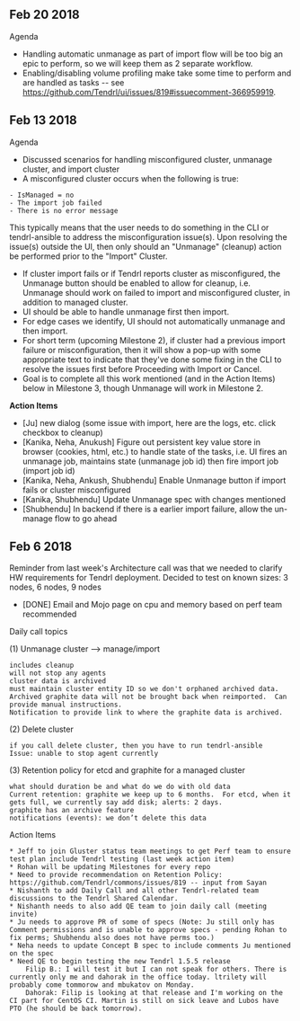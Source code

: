 ## Feb 20 2018
Agenda
* Handling automatic unmanage as part of import flow will be too big an epic to perform, so we will keep them as 2 separate workflow.  
* Enabling/disabling volume profiling make take some time to perform and are handled as tasks -- see https://github.com/Tendrl/ui/issues/819#issuecomment-366959919.


## Feb 13 2018
Agenda
* Discussed scenarios for handling misconfigured cluster, unmanage cluster, and import cluster
* A misconfigured cluster occurs when the following is true:
```
- IsManaged = no
- The import job failed
- There is no error message
```
  This typically means that the user needs to do something in the CLI or tendrl-ansible to address the misconfiguration issue(s).  Upon resolving the issue(s) outside the UI, then only should an "Unmanage" (cleanup) action be performed prior to the "Import" Cluster.

* If cluster import fails or if Tendrl reports cluster as misconfigured, the Unmanage button should be enabled to allow for cleanup, i.e. Unmanage should work on failed to import and misconfigured cluster, in addition to managed cluster.
* UI should be able to handle unmanage first then import.
* For edge cases we identify, UI should not automatically unmanage and then import.
* For short term (upcoming Milestone 2), if cluster had a previous import failure or misconfiguration, then it will show a pop-up with some appropriate text to indicate that they've done some fixing in the CLI to resolve the issues first before Proceeding with Import or Cancel.
* Goal is to complete all this work mentioned (and in the Action Items) below in Milestone 3, though Unmanage will work in Milestone 2.


**Action Items**
* [Ju] new dialog (some issue with import, here are the logs, etc. click checkbox to cleanup)
* [Kanika, Neha, Anukush] Figure out persistent key value store in browser (cookies, html, etc.) to handle state of the tasks, i.e. UI fires an unmanage job, maintains state (unmanage job id) then fire import job (import job id)
* [Kanika, Neha, Ankush, Shubhendu] Enable Unmanage button if import fails or cluster misconfigured
* [Kanika, Shubhendu] Update Unmanage spec with changes mentioned
* [Shubhendu] In backend if there is a earlier import failure, allow the un-manage flow to go ahead


## Feb 6 2018


Reminder from last week's Architecture call was that we needed to clarify HW requirements for Tendrl deployment.  Decided to test on known sizes: 3 nodes, 6 nodes, 9 nodes
* [DONE] Email and Mojo page on cpu and memory based on perf team recommended


Daily call topics


(1) Unmanage cluster —> manage/import

    includes cleanup
    will not stop any agents
    cluster data is archived
    must maintain cluster entity ID so we don't orphaned archived data.
    Archived graphite data will not be brought back when reimported.  Can provide manual instructions.
    Notification to provide link to where the graphite data is archived.

(2) Delete cluster

    if you call delete cluster, then you have to run tendrl-ansible
    Issue: unable to stop agent currently

(3) Retention policy for etcd and graphite for a managed cluster

    what should duration be and what do we do with old data
    Current retention: graphite we keep up to 6 months.  For etcd, when it gets full, we currently say add disk; alerts: 2 days.
    graphite has an archive feature
    notifications (events): we don’t delete this data

Action Items

    * Jeff to join Gluster status team meetings to get Perf team to ensure test plan include Tendrl testing (last week action item)
    * Rohan will be updating Milestones for every repo
    * Need to provide recommendation on Retention Policy: https://github.com/Tendrl/commons/issues/819 -- input from Sayan
    * Nishanth to add Daily Call and all other Tendrl-related team discussions to the Tendrl Shared Calendar.
    * Nishanth needs to also add QE team to join daily call (meeting invite)
    * Ju needs to approve PR of some of specs (Note: Ju still only has Comment permissions and is unable to approve specs - pending Rohan to fix perms; Shubhendu also does not have perms too.)
    * Neha needs to update Concept B spec to include comments Ju mentioned on the spec
    * Need QE to begin testing the new Tendrl 1.5.5 release
        Filip B.: I will test it but I can not speak for others. There is currently only me and dahorak in the office today. ltrilety will probably come tommorow and mbukatov on Monday.
        Dahorak: Filip is looking at that release and I'm working on the CI part for CentOS CI. Martin is still on sick leave and Lubos have PTO (he should be back tomorrow). 